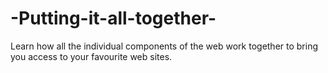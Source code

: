 # -Putting-it-all-together-
Learn how all the individual components of the web work together to bring you access to your favourite web sites.
